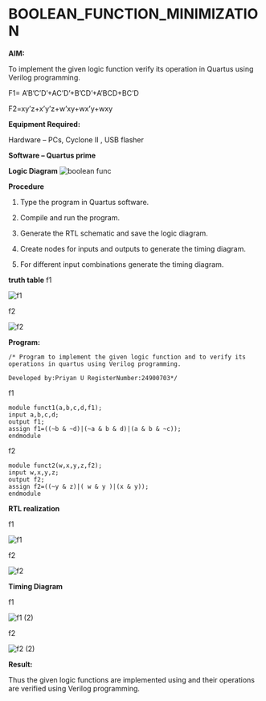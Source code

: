 # BOOLEAN_FUNCTION_MINIMIZATION

**AIM:**

To implement the given logic function verify its operation in Quartus using Verilog programming.

F1= A’B’C’D’+AC’D’+B’CD’+A’BCD+BC’D 

F2=xy’z+x’y’z+w’xy+wx’y+wxy

**Equipment Required:**

Hardware – PCs, Cyclone II , USB flasher

**Software – Quartus prime**

**Logic Diagram**
![boolean func](https://github.com/user-attachments/assets/b60551a8-8c93-44df-bfaf-637aedcef769)

**Procedure**

1.	Type the program in Quartus software.

2.	Compile and run the program.

3.	Generate the RTL schematic and save the logic diagram.

4.	Create nodes for inputs and outputs to generate the timing diagram.

5.	For different input combinations generate the timing diagram.

**truth table**
f1


![f1](https://github.com/user-attachments/assets/b0c50e8f-a1ed-4576-add2-989d4d9bc52a)


f2


![f2](https://github.com/user-attachments/assets/d5f57fdf-f367-427f-b3ce-d775130c4c59)




**Program:**
```
/* Program to implement the given logic function and to verify its operations in quartus using Verilog programming. 

Developed by:Priyan U RegisterNumber:24900703*/
```
f1
```
module funct1(a,b,c,d,f1);
input a,b,c,d;
output f1;
assign f1=((~b & ~d)|(~a & b & d)|(a & b & ~c));
endmodule

```
f2
```
module funct2(w,x,y,z,f2);
input w,x,y,z;
output f2;
assign f2=((~y & z)|( w & y )|(x & y));
endmodule

```

**RTL realization**

f1


![f1](https://github.com/user-attachments/assets/5655f823-98ae-4540-abee-874651eac3da)


f2




![f2](https://github.com/user-attachments/assets/e9177c25-859e-4fe6-a27d-327ed4a2742e)






**Timing Diagram**


f1


![f1 (2)](https://github.com/user-attachments/assets/addcc60a-bb4d-427d-8c19-3d6131776460)



f2


![f2 (2)](https://github.com/user-attachments/assets/d60690e2-a159-4c73-98c9-045d505f7da3)






**Result:**





Thus the given logic functions are implemented using and their operations are verified using Verilog programming.






